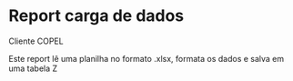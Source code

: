 # Report carga de dados

Cliente COPEL

Este report lê uma planilha no formato .xlsx, formata os dados e salva em uma tabela Z

